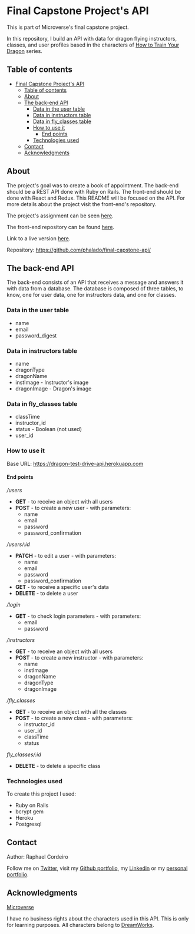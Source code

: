 # Final Capstone Project's API

This is part of Microverse's final capstone project.

In this repository, I build an API with data for dragon flying instructors, classes, and user profiles based in the characters of [How to Train Your Dragon][httyd] series.

## Table of contents

- [Final Capstone Project's API](#final-capstone-projects-api)
  - [Table of contents](#table-of-contents)
  - [About](#about)
  - [The back-end API](#the-back-end-api)
    - [Data in the user table](#data-in-the-user-table)
    - [Data in instructors table](#data-in-instructors-table)
    - [Data in fly_classes table](#data-in-flyclasses-table)
    - [How to use it](#how-to-use-it)
      - [End points](#end-points)
    - [Technologies used](#technologies-used)
  - [Contact](#contact)
  - [Acknowledgments](#acknowledgments)


## About

The project's goal was to create a book of appointment. The back-end should be a REST API done with Ruby on Rails. The front-end should be done with React and Redux. This README will be focused on the API. For more details about the project visit the front-end's repository.

The project's assignment can be seen [here][assignment].

The front-end repository can be found [here][front-end].

Link to a live version [here][live-version].

Repository: https://github.com/phalado/final-capstone-api/


## The back-end API

The back-end consists of an API that receives a message and answers it with data from a database. The database is composed of three tables, to know, one for user data, one for instructors data, and one for classes.


### Data in the user table

* name
* email
* password_digest


### Data in instructors table

* name
* dragonType
* dragonName
* instImage - Instructor's image
* dragonImage - Dragon's image


### Data in fly_classes table

* classTime
* instructor_id
* status - Boolean (not used)
* user_id


### How to use it

Base URL: https://dragon-test-drive-api.herokuapp.com


#### End points

*/users*

* **GET** - to receive an object with all users
* **POST** - to create a new user - with parameters:
  * name
  * email
  * password
  * password_confirmation

*/users/:id*

* **PATCH** - to edit a user - with parameters:
  * name
  * email
  * password
  * password_confirmation
* **GET** - to receive a specific user's data
* **DELETE** - to delete a user

*/login*

* **GET** - to check login parameters - with parameters:
  * email
  * password

*/instructors*

* **GET** - to receive an object with all users
* **POST** - to create a new instructor - with parameters:
  * name
  * instImage
  * dragonName
  * dragonType
  * dragonImage

*/fly_classes*

* **GET** - to receive an object with all the classes
* **POST** - to create a new class - with parameters:
  * instructor_id
  * user_id
  * classTime
  * status

*fly_classes/:id*

* **DELETE** - to delete a specific class


### Technologies used

To create this project I used:

* Ruby on Rails
* bcrypt gem
* Heroku
* Postgresql


## Contact

Author: Raphael Cordeiro

Follow me on [Twitter][rapha-twitter],  visit my [Github portfolio][rapha-github], my [Linkedin][rapha-linkedin] or my [personal portfolio][rapha-personal].


## Acknowledgments

[Microverse][mcvs]

I have no business rights about the characters used in this API. This is only for learning purposes. All characters belong to [DreamWorks][httyd].



<!-- Links -->
[assignment]: https://www.notion.so/Final-Capstone-Project-Book-an-Appointment-41ded2ee99ff4fe4becf91acb332ca26
[live-version]: https://features--berksacademy.netlify.app/
[front-end]: https://github.com/phalado/final-capstone
[httyd]: https://www.dreamworks.com/how-to-train-your-dragon
[mcvs]: https://www.microverse.org/
[rapha-github]: https://github.com/phalado
[rapha-twitter]: https://twitter.com/phalado
[rapha-linkedin]: https://www.linkedin.com/in/raphael-cordeiro/
[rapha-personal]: https://phalado.github.io/